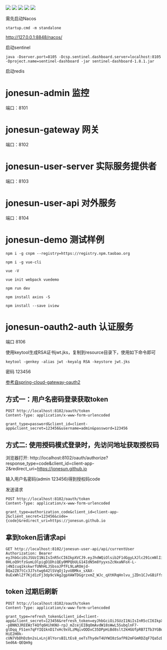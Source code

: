 ![](https://img.shields.io/badge/spring--cloud--jonesun-v1.0.0-blue)
[![](https://img.shields.io/github/stars/hxrui/spring-cloud-jonesun.svg?style=social&label=Stars)](https://github.com/jonesun/spring-cloud-jonesun/stargazers)
![](https://img.shields.io/badge/SpringBoot-2.4.4-brightgreen.svg)
![](https://img.shields.io/badge/SpringCloud-2020-green.svg)
![](https://img.shields.io/badge/SpringCloudAlibaba-2020-green.svg)


需先启动Nacos

```shell
startup.cmd -m standalone
```

http://127.0.0.1:8848/nacos/

启动sentinel

```shell
java -Dserver.port=8105 -Dcsp.sentinel.dashboard.server=localhost:8105 -Dproject.name=sentinel-dashboard -jar sentinel-dashboard-1.8.1.jar

```

启动redis

# jonesun-admin 监控

端口：8101

# jonesun-gateway 网关

端口：8102

# jonesun-user-server 实际服务提供者

端口：8103

# jonesun-user-api 对外服务

端口：8104

# jonesun-demo 测试样例

```shell
npm i -g cnpm --registry=https://registry.npm.taobao.org

npm i -g vue-cli

vue -V

vue init webpack vuedemo

npm run dev

npm install axios -S

npm install --save iview
```

# jonesun-oauth2-auth 认证服务

端口 8106

使用keytool生成RSA证书jwt.jks，复制到resource目录下，使用如下命令即可

```shell
keytool -genkey -alias jwt -keyalg RSA -keystore jwt.jks
```
密码 123456

[参考自spring-cloud-gateway-oauth2](https://github.com/it-wwh/spring-cloud-gateway-oauth2.git)

## 方式一：用户名密码登录获取token

```shell
POST http://localhost:8102/oauth/token
Content-Type: application/x-www-form-urlencoded

grant_type=password&client_id=client-app&client_secret=123456&username=admin&password=123456
```


## 方式二: 使用授码模式登录时，先访问地址获取授权码

浏览器打开: http://localhost:8102/oauth/authorize?response_type=code&client_id=client-app-2&redirect_uri=https://jonesun.github.io

输入用户名密码(admin 123456)得到授权码code

发送请求
```shell
POST http://localhost:8102/oauth/token
Content-Type: application/x-www-form-urlencoded

grant_type=authorization_code&client_id=client-app-2&client_secret=123456&code={code}&redirect_uri=https://jonesun.github.io
```

## 拿到token后请求api

```shell
GET http://localhost:8102/jonesun-user-api/api/currentUser
Authorization: Bearer eyJhbGciOiJSUzI1NiIsInR5cCI6IkpXVCJ9.eyJhdWQiOlsib2F1dGgyLXJlc291cmNlIiwiam9uZXN1bi11c2VyLWFwaSJdLCJ1c2VyX25hbWUiOiJhZG1pbiIsInNjb3BlIjpbImFsbCJdLCJpZCI6MSwiZXhwIjoxNjE4MjA5OTE2LCJhdXRob3JpdGllcyI6WyJBRE1JTiJdLCJqdGkiOiJkMTg0NTFiNS0yOTNkLTRlNDQtOTU3Ni0wMzc4NWZkZmUxMjMiLCJjbGllbnRfaWQiOiJjbGllbnQtYXBwIn0.LJRgcbRxEVJAGXdWX33kBIvptOZ0GqZoUwOTbB9XoeHBL5c2fzaFuhaH-0HLoQ9tfzGumLOlpigD1DhiQEy0MPQbULG14IdN5m8YyyxsZcNxaNFoX-L-j4NIcuq1kskwrfUNhHLJSbsoJPfFL9LaROmjd-8Qa2Z87tCc3J7stwg642lSVqOj1yvUBMkx_sXAX-0uExWhlZf7Kjd1zFj3dp9cVAg2gpXAWTDGgrzxmZ_WJc_qXtKRqHnlvu_jZDn1CJvGBiFfs6mH7jeCxRjq5JocjMBKcH7zLrxbprNNE7E8eurRVHXAyoAdFu1brnkIjPGTHc7G9wMweAvbf8KndQ
```

## token 过期后刷新

```shell
POST http://localhost:8102/oauth/token
Content-Type: application/x-www-form-urlencoded

grant_type=refresh_token&client_id=client-app&client_secret=123456&refresh_token=eyJhbGciOiJSUzI1NiIsInR5cCI6IkpXVCJ9.eyJhdWQiOlsib2F1dGgyLXJlc291cmNlIl0sInVzZXJfbmFtZSI6ImFkbWluIiwic2NvcGUiOlsiYWxsIl0sImF0aSI6IjU1ZDIxMTU0LWJjNjMtNDgyYy1iOTY1LTZhNzA1MjU4NDQxZCIsImlkIjoxLCJleHAiOjE2MTgzMDMxNTIsImF1dGhvcml0aWVzIjpbIkFETUlOIl0sImp0aSI6IjAyNGI5N2Y4LTMwNzYtNDFkMy1iN2UyLTM1YTI1NWRkZGMxMCIsImNsaWVudF9pZCI6ImNsaWVudC1hcHAifQ.GUa--pBNN3JREEWzT4Qfq6HihKNU-rpJ_mZcejEIBqOmAvdW18sWwL5SubqlnF7-glDqq_FS1en7qFYIQ1knD17xHc9xVLzMqivODDxC35DPpHiBd8slt2kHGUfpRB7ITb3YGBomrpmRGvbm0hTYWg39EbPX9aWAM_xqOfjGxSydRBoZyztVESe7CkME-HiE2H0k-cUN7VbDhDzbn2sLxLnj8lYorsBILtEs8_oeTsThydeT4UYWI0zSafP82mFGmRDZqF7Qa5zDXWucvJDfqZEMN_P_EJjMkzl6D3i0bTqjcQy3QRe2GtDaG43bHOLrwIa1qgvSH-Sed6A-QEQm9g
```